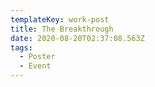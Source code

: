 ```yaml
---
templateKey: work-post
title: The Breakthrough
date: 2020-08-20T02:37:08.563Z
tags:
  - Poster
  - Event
---
```

